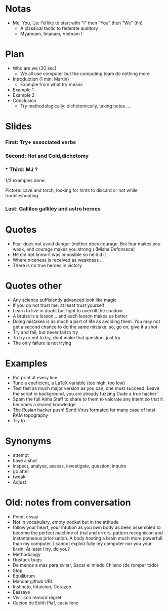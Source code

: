 # Notas

* Me, You, Us: I'd like to start with "I" then "You" then "We" (tin)
  * A classical tactic to federate auditory
  * Myannam, tinanam, Vietnam !


# Plan

* Who are we (30 sec)
  * We all use computer but the computing team do nothing more
* Introduction (1 min: Martin)
  * Example from what try means
* Example 1
* Example 2
* Conclusion
  * Try methodologically: dichotomically, taking notes ...

# Slides

###  First: Try+ associated verbs
### Second: Hot and Cold,dichotomy

### * Third: MJ ?

1/2 examples done.

Pictore: cave and torch, looking for hints to discard or not while troubleshooting

### Last: Gallileo galliley and astro heroes

# Quotes

* Fear does not avoid danger (neither does courage. But fear makes you weak, and courage makes you strong.) (Misha Defonseca)
* He did not know it was imposible so he did it
* Where niceness is received as weakness ...
* There is no true heroes in victory

# Quotes other

* Any science suffisiently advanced look like magic
* If you do not trust me, at least trust yourself
* Learn to live in doubt but fight to overkill the shadow
* A bruise is a lesson... and each lesson makes us better
* Doing mistakes is as much a part of life as avoiding them. You may not get a second chance to do the same mistake, so, go on, give it a shot
* Try and fail, but never fail to try 
* To try or not to try, dont make that question, just try
* The only failure is not trying

# Examples

* Put print at every line
* Tune a coeficient, a LaTeX variable (too high, too low)
* Test fast as much major version as you can, one must succeed. Leave the script in background, you are already fuzzing Dude a true hacker!
* Spam the full Alma Staff to share to them to valorate any intent so that it becomes a shared knowledge
* The Rusian hacker push! Send Virus formated for many case of host RAM topography
* Try to 

# Synonyms

* attempt
* have a shot
* inspect, analyse, assess, investigate, question, inquire
* go after
* tweak
* Adjust


# Old: notes from conversation

* Poeat essay
* Not in vocabulary, empty pocket but in the attitude
* follow your heart, your intution as you own body as been assembled to become the perfect machine of trial and errors, pattern recognision and instantaneous priorisation. A body hosting a brain much more powerfull than my computer. I cannot exploit fully my computer nor you your brain. At least I try, do you?
* Methodology
* Unstack bugs
* De menos a mas para evitar, Sacar el miedo Chileno (de romper todo)
* Stop
* Equilibrum
* Mandar github URL
* Instincto, Intuicion, Corazon
* Eassaye
* Vivir con remord regret
* Cacion de Edith Piaf, castalleno
